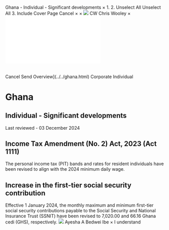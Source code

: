 Ghana - Individual - Significant developments
×
1.
2.
Unselect All
Unselect All
3.
Include Cover Page
Cancel
×
×
![](../../-/media/world-wide-tax-summaries/attachments/global---chris-wooley.ashx%3Frev=ac5e5f3223b34096b1afc2a6009c7320&revision=ac5e5f32-23b3-4096-b1af-c2a6009c7320&hash=859B7ADC84DC2CBEC9760E9E6EE7DE6D0A8BFCDF)
CW
Chris Wooley
×
![](significant-developments.html)
######
Cancel
Send
Overview](../../ghana.html)
Corporate
Individual
# Ghana
## Individual - Significant developments
Last reviewed - 03 December 2024
## Income Tax Amendment (No. 2) Act, 2023 (Act 1111)
The personal income tax (PIT) bands and rates for resident individuals have been revised to align with the 2024 minimum daily wage.
## Increase in the first-tier social security contribution
Effective 1 January 2024, the monthly maximum and minimum first-tier social security contributions payable to the Social Security and National Insurance Trust (SSNIT) have been revised to 7,020.00 and 66.16 Ghana cedi (GHS), respectively.
![](../../-/media/world-wide-tax-summaries/attachments/ghana-ayesha-bedwei.ashx%3Frev=40ca845eb26d406385f0303be483bfc9&revision=40ca845e-b26d-4063-85f0-303be483bfc9&hash=8F08F39B4DE87978C82B52AB48D2702FE69BDAF2)
Ayesha A Bedwei Ibe
×
I understand